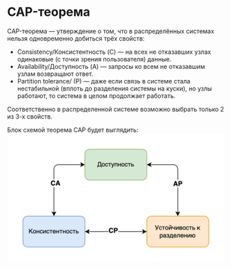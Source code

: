 # CAP-теорема
CAP-теорема — утверждение о том, что в распределённых системах нельзя одновременно добиться трёх свойств:

- Consistency/Консистентность (C) — на всех не отказавших узлах одинаковые (с точки зрения пользователя) данные.
- Availability/Доступность (A) — запросы ко всем не отказавшим узлам возвращают ответ.
- Partition tolerance/ (P) — даже если связь в системе стала нестабильной (вплоть до разделения системы на куски), но узлы работают, то система в целом продолжает работать.

Соответственно в распределенной системе возможно выбрать только 2 из 3-х свойств.

Блок схемой теорема CAP будет выглядить:
![alt text](https://github.com/nol1v3/OTUS-homework/blob/main/lesson_2/cap-teorema.png)
